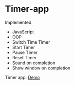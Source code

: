 # Timer-app

Implemented:

 - JavaScript
 - OOP
 - Switch Time Timer
 - Start Timer
 - Pause Timer
 - Reset Timer
 - Sound on completion 
 - Show window on completion

 Timer app: [Demo](https://dimalogin.github.io/Timer-app/timer-app/)